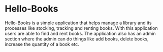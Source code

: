 # Hello-Books
Hello-Books is a simple application that helps manage a library and its processes like stocking, tracking and renting books. 
With this application users are able to find and rent books. The application also has an admin section where the admin can do things 
like add books, delete books, increase the quantity of a book etc.
